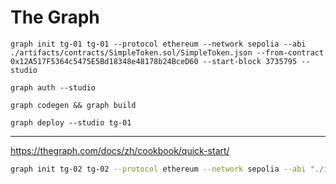 # The Graph

```shell
graph init tg-01 tg-01 --protocol ethereum --network sepolia --abi ./artifacts/contracts/SimpleToken.sol/SimpleToken.json --from-contract 0x12A517F5364c5475E5Bd18348e48178b24BceD60 --start-block 3735795 --studio

graph auth --studio

graph codegen && graph build

graph deploy --studio tg-01
```

---

<https://thegraph.com/docs/zh/cookbook/quick-start/>

```bash
graph init tg-02 tg-02 --protocol ethereum --network sepolia --abi "./ignition/deployments/chain-11155111/artifacts/MTOKEN#SimpleToken.json" --from-contract 0xF887Ac1b01439475bD75904359A4CB741E640b93 --start-block 5441889 --studio
```
